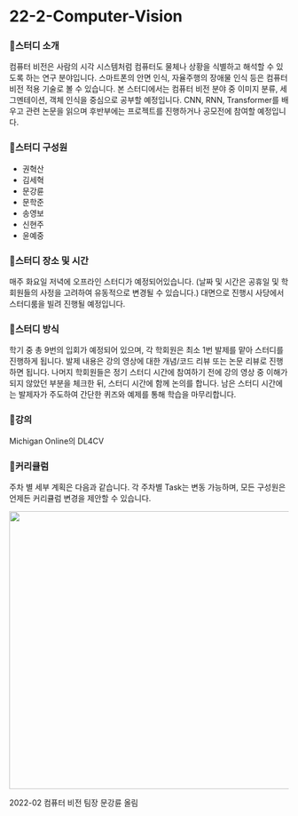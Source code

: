 # 22-2-Computer-Vision

### 🔔스터디 소개

컴퓨터 비전은 사람의 시각 시스템처럼 컴퓨터도 물체나 상황을 식별하고 해석할 수 있도록 하는 연구 분야입니다. 스마트폰의 안면 인식, 자율주행의 장애물 인식 등은 컴퓨터 비전 적용 기술로 볼 수 있습니다. 본 스터디에서는 컴퓨터 비전 분야 중 이미지 분류, 세그멘테이션, 객체 인식을 중심으로 공부할 예정입니다. CNN, RNN, Transformer를 배우고 관련 논문을 읽으며 후반부에는 프로젝트를 진행하거나 공모전에 참여할 예정입니다.

### 🔔스터디 구성원

- 권혁산
- 김세혁
- 문강륜
- 문학준
- 송영보
- 신현주
- 윤예중

### 🔔스터디 장소 및 시간

매주 화요일 저녁에 오프라인 스터디가 예정되어있습니다. (날짜 및 시간은 공휴일 및 학회원들의 사정을 고려하여 유동적으로 변경될 수 있습니다.) 대면으로 진행시 사당에서 스터디룸을 빌려 진행될 예정입니다.

### 🔔스터디 방식

학기 중 총 9번의 입회가 예정되어 있으며, 각 학회원은 최소 1번 발제를 맡아 스터디를 진행하게 됩니다. 발제 내용은 강의 영상에 대한 개념/코드 리뷰 또는 논문 리뷰로 진행하면 됩니다. 나머지 학회원들은 정기 스터디 시간에 참여하기 전에 강의 영상 중 이해가 되지 않았던 부분을 체크한 뒤, 스터디 시간에 함께 논의를 합니다. 남은 스터디 시간에는 발제자가 주도하여 간단한 퀴즈와 예제를 통해 학습을 마무리합니다.

### 🔔강의

Michigan Online의 DL4CV

### 🔔커리큘럼
주차 별 세부 계획은 다음과 같습니다. 각 주차별 Task는 변동 가능하며, 모든 구성원은 언제든 커리큘럼 변경을 제안할 수 있습니다.

<p align="center">
  <img width="600" height="500" src="https://user-images.githubusercontent.com/74810909/188417158-062a68a8-29c9-4467-995c-ada686556bce.png">
</p>

2022-02 컴퓨터 비전 팀장 문강륜 올림
